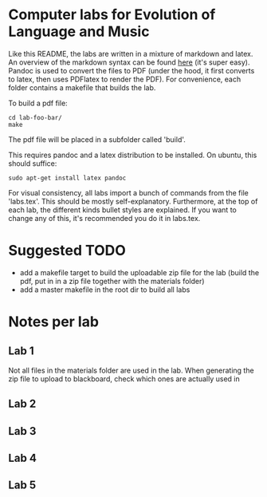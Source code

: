 # Computer labs for Evolution of Language and Music

Like this README, the labs are written in a mixture of markdown and latex. An overview of the markdown syntax can be found [here](https://daringfireball.net/projects/markdown/) (it's super easy). Pandoc is used to convert the files to PDF (under the hood, it first converts to latex, then uses PDFlatex to render the PDF). For convenience, each folder contains a makefile that builds the lab.

To build a pdf file:

```
cd lab-foo-bar/
make
```

The pdf file will be placed in a subfolder called 'build'.

This requires pandoc and a latex distribution to be installed. On ubuntu, this should suffice:

```
sudo apt-get install latex pandoc
```

For visual consistency, all labs import a bunch of commands from the file 'labs.tex'. This should be mostly self-explanatory. Furthermore, at the top of each lab, the different kinds bullet styles are explained. If you want to change any of this, it's recommended you do it in labs.tex.

# Suggested TODO

* add a makefile target to build the uploadable zip file for the lab (build the pdf, put in in a zip file together with the materials folder)
* add a master makefile in the root dir to build all labs 

# Notes per lab

## Lab 1

Not all files in the materials folder are used in the lab. When generating the zip file to upload to blackboard, check which ones are actually used in 

## Lab 2

## Lab 3

## Lab 4

## Lab 5
